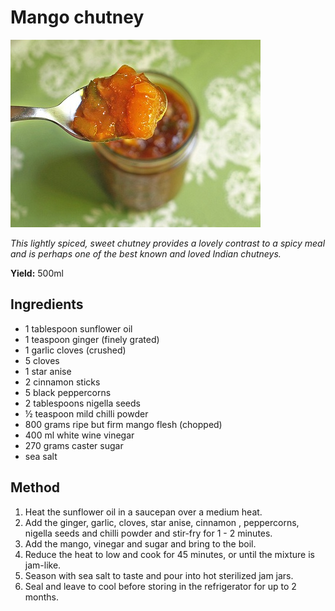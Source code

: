 # Mango chutney

![Mango chutney](resources/mango-chutney.jpg)

*This lightly spiced, sweet chutney provides a lovely contrast to a spicy meal and is perhaps one of the best known and loved Indian chutneys.*

**Yield:** 500ml

## Ingredients
- 1 tablespoon sunflower oil
- 1 teaspoon ginger (finely grated)
- 1 garlic cloves (crushed)
- 5 cloves
- 1 star anise
- 2 cinnamon sticks
- 5 black peppercorns
- 2 tablespoons nigella seeds
- ½ teaspoon mild chilli powder
- 800 grams ripe but firm mango flesh (chopped)
- 400 ml white wine vinegar
- 270 grams caster sugar
- sea salt

## Method
1. Heat the sunflower oil in a saucepan over a medium heat.
1. Add the ginger, garlic, cloves, star anise, cinnamon , peppercorns, nigella seeds and chilli powder and stir-fry for 1 - 2 minutes.
1. Add the mango, vinegar and sugar and bring to the boil.
1. Reduce the heat to low and cook for 45 minutes, or until the mixture is jam-like.
1. Season with sea salt to taste and pour into hot sterilized jam jars.
1. Seal and leave to cool before storing in the refrigerator for up to 2 months.